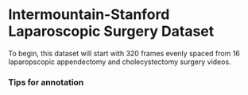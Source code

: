 # Intermountain-Stanford Laparoscopic Surgery Dataset

To begin, this dataset will start with 320 frames evenly spaced from 16 laparopscopic appendectomy and cholecystectomy surgery videos.

### Tips for annotation

